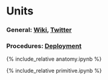 # Units
### General: <a href="https://github.com/nighthawkcoders/nighthawk_csa/wiki">Wiki</a>, <a href="https://twitter.com/NighthawkCoding">Twitter</a>
### Procedures: <a href="https://github.com/nighthawkcoders/nighthawk_csa/wiki/Deployment">Deployment</a>

{% include_relative anatomy.ipynb %}

{% include_relative primitive.ipynb %}

